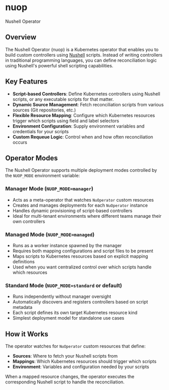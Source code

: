 # nuop
Nushell Operator

## Overview

The Nushell Operator (nuop) is a Kubernetes operator that enables you to build custom controllers using [Nushell](https://www.nushell.sh/) scripts. Instead of writing controllers in traditional programming languages, you can define reconciliation logic using Nushell's powerful shell scripting capabilities.

## Key Features

- **Script-based Controllers**: Define Kubernetes controllers using Nushell scripts, or any executable scripts for that matter.
- **Dynamic Source Management**: Fetch reconciliation scripts from various sources (Git repositories, etc.)
- **Flexible Resource Mapping**: Configure which Kubernetes resources trigger which scripts using field and label selectors
- **Environment Configuration**: Supply environment variables and credentials for your scripts
- **Custom Requeue Logic**: Control when and how often reconciliation occurs

## Operator Modes

The Nushell Operator supports multiple deployment modes controlled by the `NUOP_MODE` environment variable:

### Manager Mode (`NUOP_MODE=manager`)
- Acts as a meta-operator that watches `NuOperator` custom resources
- Creates and manages deployments for each `NuOperator` instance
- Handles dynamic provisioning of script-based controllers
- Ideal for multi-tenant environments where different teams manage their own controllers

### Managed Mode (`NUOP_MODE=managed`)
- Runs as a worker instance spawned by the manager
- Requires both mapping configurations and script files to be present
- Maps scripts to Kubernetes resources based on explicit mapping definitions
- Used when you want centralized control over which scripts handle which resources

### Standard Mode (`NUOP_MODE=standard` or default)
- Runs independently without manager oversight
- Automatically discovers and registers controllers based on script metadata
- Each script defines its own target Kubernetes resource kind
- Simplest deployment model for standalone use cases

## How it Works

The operator watches for `NuOperator` custom resources that define:
- **Sources**: Where to fetch your Nushell scripts from
- **Mappings**: Which Kubernetes resources should trigger which scripts
- **Environment**: Variables and configuration needed by your scripts

When a mapped resource changes, the operator executes the corresponding Nushell script to handle the reconciliation.
